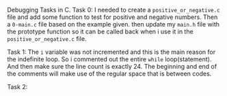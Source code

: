 Debugging Tasks in C.
Task 0: I needed to create a ```positive_or_negative.c``` file and add some function to test for positive and negative numbers. Then a ```0-main.c``` file based on the example given. then update my ```main.h``` file with the prototype function so it can be called back when i use it in the ```positive_or_negative.c``` file.

Task 1: The ```i``` variable was not incremented and this is the main reason for the indefinite loop. So i commented out the entire ```while``` loop(statement). And then make sure the line count is exactly 24. The beginning and end of the comments will make use of the regular space that is between codes.

Task 2:
